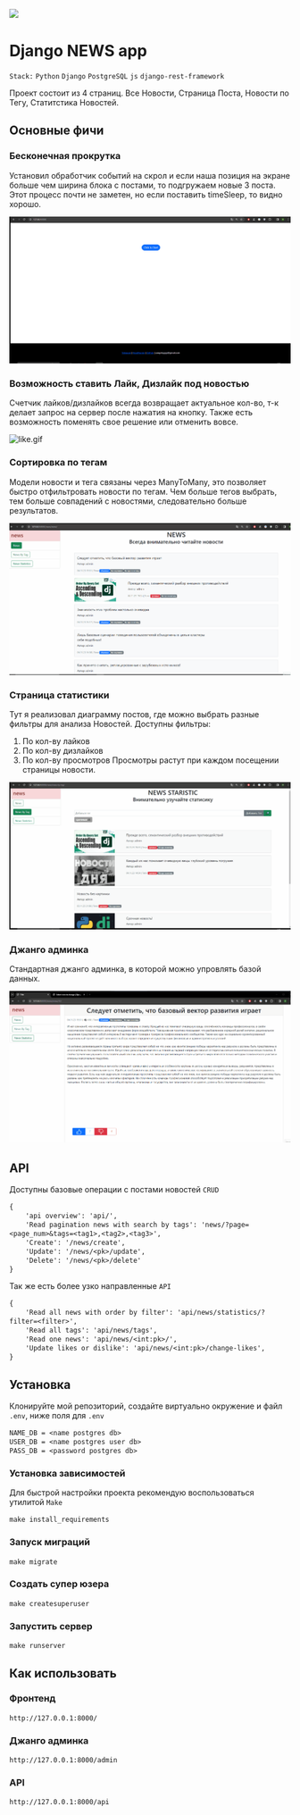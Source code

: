 [![](https://img.shields.io/pypi/pyversions/django-admin-interface.svg?color=3776AB&logo=python&logoColor=white)](https://www.python.org/)

# Django NEWS app
`Stack:` `Python` `Django` `PostgreSQL` `js` `django-rest-framework`

Проект состоит из 4 страниц. Все Новости, Страница Поста, Новости по Тегу, Статитстика Новостей.


## Основные фичи

### Бесконечная прокрутка
Установил обработчик событий на скрол и если наша позиция на экране больше чем ширина блока с постами, то подгружаем новые 3 поста.
Этот процесс почти не заметен, но если поставить timeSleep, то видно хорошо.

![infinite-scrol.gif](media%2Finfinite-scrol.gif)

### Возможность ставить Лайк, Дизлайк под новостью
Счетчик лайков/дизлайков всегда возвращает актуальное кол-во, т-к делает запрос на сервер после нажатия на кнопку.
Также есть возможность поменять свое решение или отменить вовсе.

![like.gif](media%2Flike.gif)

### Сортировка по тегам
Модели новости и тега связаны через ManyToMany, это позволяет быстро отфильтровать новости по тегам.
Чем больше тегов выбрать, тем больше совпадений с новостями, следовательно больше результатов.

![tags2.gif](media%2Ftags2.gif)

### Страница статистики
Тут я реализовал диаграмму постов, где можно выбрать разные фильтры для анализа Новостей. 
Доступны фильтры:
1. По кол-ву лайков
2. По кол-ву дизлайков
3. По кол-ву просмотров
Просмотры растут при каждом посещении страницы новости.

![diagram.gif](media%2Fdiagram.gif)

### Джанго админка
Стандартная джанго админка, в которой можно упровлять базой данных.

![admin.gif](media%2Fadmin.gif)

## API
Доступны базовые операции с постами новостей `CRUD`
```commandline
{
    'api overview': 'api/',
    'Read pagination news with search by tags': 'news/?page=<page_num>&tags=<tag1>,<tag2>,<tag3>',
    'Create': '/news/create',
    'Update': '/news/<pk>/update',
    'Delete': '/news/<pk>/delete'
}
```
Так же есть более узко направленные `API`
```commandline
{
    'Read all news with order by filter': 'api/news/statistics/?filter=<filter>',
    'Read all tags': 'api/news/tags',
    'Read one news': 'api/news/<int:pk>/',
    'Update likes or dislike': 'api/news/<int:pk>/change-likes',
}
```

## Установка
Клонируйте мой репозиторий, создайте виртуально окружение и файл `.env`, ниже поля для `.env`
```commandline
NAME_DB = <name postgres db>
USER_DB = <name postgres user db>
PASS_DB = <password postgres db>
```


### Установка зависимостей
Для быстрой настройки проекта рекомендую воспользоваться утилитой `Make`

```commandline
make install_requirements
```

### Запуск миграций

```commandline
make migrate
```
### Создать супер юзера

```commandline
make createsuperuser
```

### Запустить сервер

```commandline
make runserver
```

## Как использовать

### Фронтенд

```commandline
http://127.0.0.1:8000/
```

### Джанго админка

```commandline
http://127.0.0.1:8000/admin
```
### API

```commandline
http://127.0.0.1:8000/api
```

